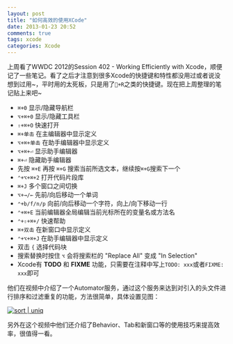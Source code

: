 ```yaml
---
layout: post
title: "如何高效的使用XCode"
date: 2013-01-23 20:52
comments: true
tags: xcode
categories: Xcode
---
```


上周看了WWDC 2012的Session 402 - Working Efficiently with Xcode，顺便记了一些笔记。看了之后才注意到很多Xcode的快捷键和特性都没用过或者说没想到过用~，平时用的太死板，只是用了`+R`之类的快捷键。现在把上周整理的笔记贴上来吧~
<!-- more -->
- `⌘+0` 显示/隐藏导航栏
- `⌥+⌘+0` 显示/隐藏工具栏
- `⇧+⌘+O` 快速打开
- `⌘+单击` 在主编辑器中显示定义
- `⌥+⌘+单击` 在助手编辑器中显示定义
- `⌥+⌘+⏎` 显示助手编辑器
- `⌘+⏎` 隐藏助手编辑器
- 先按 `⌘+E` 再按 `⌘+G` 搜索当前所选文本，继续按`⌘+G`搜索下一个
- `⌃+⌥+⌘+2`	打开代码片段库
- `⌘+J` 多个窗口之间切换
- `⌥+→/←` 先前/向后移动一个单词
- `⌃+b/f/n/p` 向前/向后移动一个字符，向上/向下移动一行
- `⌃+⌘+E` 当前编辑器全局编辑当前光标所在的变量名或方法名
- `⌃+⇧+⌘+/` 快速帮助
- `⌘+双击` 在新窗口中显示定义
- `⌃+⌥+⌘+J`	在助手编辑器中显示定义
- 双击 `{` 选择代码块
- 搜索替换时按住 `⌥` 会将搜索栏的 "Replace All" 变成 "In Selection"
- Xcode有 **TODO** 和 **FIXME** 功能，只需要在注释中写上`TODO: xxx`或者`FIXME: xxx`即可

他们在视频中介绍了一个Automator服务，通过这个服务来达到对引入的头文件进行排序和过滤重复的功能，方法很简单，具体设置见图：

[![sort | uniq](http://farm9.staticflickr.com/8186/8408600186_3c8f005426_z.jpg)](http://www.flickr.com/photos/92204252@N08/8408600186/)

另外在这个视频中他们还介绍了Behavior、Tab和新窗口等的使用技巧来提高效率，很值得一看。